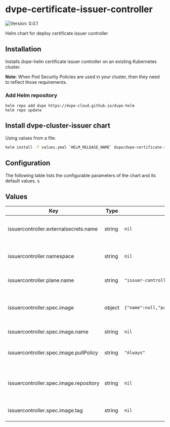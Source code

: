 # dvpe-certificate-issuer-controller

![Version: 0.0.1](https://img.shields.io/badge/Version-0.0.1-informational?style=flat-square)

Helm chart for deploy certificate issuer controller

## Installation
Installs dvpe-helm certificate issuer controller on an existing Kubernetes cluster.

**Note**: When Pod Security Policies are used in your cluster, then they need to reflect those requirements.

### Add Helm repository

```shell
helm repo add dvpe https://dvpe-cloud.github.io/dvpe-helm
helm repo update
```

## Install dvpe-cluster-issuer chart

Using values from a file:

```bash
helm install -f values.ymal `HELM_RELEASE_NAME` dvpe/dvpe-certificate-issuer-controller
```

## Configuration

The following table lists the configurable parameters of the chart and its default values.
s
## Values

| Key | Type | Default | Description |
|-----|------|---------|-------------|
| issuercontroller.externalsecrets.name | string | `nil` | The name of external secret key (dataFroms) |
| issuercontroller.namespace | string | `nil` | Namespace for issuer-controller deployment |
| issuercontroller.plane.name | string | `"issuer-controller"` | Name of the Controller Plane |
| issuercontroller.spec.image | object | `{"name":null,"pullPolicy":"Always","repository":null,"tag":null}` | Name of issuer-controller deployment image |
| issuercontroller.spec.image.name | string | `nil` | The image name to use. |
| issuercontroller.spec.image.pullPolicy | string | `"Always"` | The default rule for downloading images. |
| issuercontroller.spec.image.repository | string | `nil` | The docker repository to pull the service image from. |
| issuercontroller.spec.image.tag | string | `nil` | The image version to use. |
